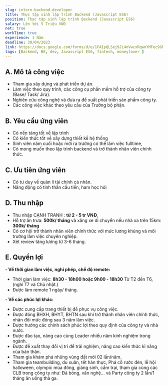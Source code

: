 ```yaml
---
slug: intern-backend-developer
title: Thực tập sinh lập trình Backend (Javascript ES6)
position: Thực tập sinh lập trình Backend (Javascript ES6)
salary: Lên tới 5 Triệu VNĐ
net: true
workTime: true
experience: 1 Năm
deadline: 30/04/2023
link: https://docs.google.com/forms/d/e/1FAIpQLSej9Ji4nVwcxRqwnYMFec9GMv3uYOpMD2vaskgfbVI4z3UjAA/viewform?usp=pp_url&entry.118037241=Th%E1%BB%B1c+t%E1%BA%ADp+sinh+L%E1%BA%ADp+tr%C3%ACnh+Backend
tags: [Backend, BE, dev, Javascript ES6, fintech, moneylover ]
---
```


## A. Mô tả công việc
- Tham gia xây dựng và phát triển dự án.
- Làm việc theo quy trình, các công cụ phần mềm hỗ trợ của công ty (Base/ Task/ Jira).
- Nghiên cứu công nghệ và đưa ra đề xuất phát triển sản phẩm công ty.
- Các công việc khác theo yêu cầu của Trưởng bộ phận.

## B. Yêu cầu ứng viên
- Có nền tảng tốt về lập trình
- Có kiến thức tốt về xây dựng thiết kế hệ thống
- Sinh viên năm cuối hoặc mới ra trường có thể làm việc fulltime, 
- Có mong muốn theo lập trình backend và trở thành nhân viên chính thức.

## C. Ưu tiên ứng viên
- Có tư duy về quản lí tài chính cá nhân. 
- Năng động có tinh thần cầu tiến, ham học hỏi

## D. Thu nhập
- Thu nhập CẠNH TRANH : **từ 2 - 5 tr VNĐ**, 
- Hỗ trợ ăn trưa: **500k/ tháng** và xăng xe di chuyển nếu nhà xa trên 15km: **300k/ tháng**
- Có cơ hội trở thành nhân viên chính thức với mức lương khủng và môi trường làm việc chuyên nghiệp.
- Xét review tăng lương từ 3-6 tháng.

## E. Quyền lợi

**- Về thời gian làm việc, nghỉ phép, chế độ remote:**

  - Thời gian làm việc: **8h30 - 18h00  hoặc 9h00 - 18h30** Từ T2 đến T6, (nghỉ T7 và Chủ nhật.)
  - Được làm remote 1 ngày/ tháng.

**- Về các phúc lợi khác:**

  - Được cung cấp trang thiết bị để phục vụ công việc.
  - Được đóng BHXH, BHYT, BHTN sau khi trở thành nhân viên chính thức, nhân đôi mức đóng sau 3 năm làm việc.
  - Được hưởng các chính sách phúc lợi theo quy định của công ty và nhà nước.
  - Được đào tạo, nâng cao cùng Leader nhiều năm kinh nghiệm trong ngành.
  - Được đề xuất thay đổi vị trí để trải nghiệm, nâng cao kiến thức kĩ năng của bản thân.
  - Tham gia khám phá những vùng đất mới 02 lần/năm.
  - Tham gia teambuilding, du xuân, tết hàn thực, Phá cỗ rước đèn, lễ hội halloween, olympic mùa đông, giáng sinh, cắm trại, tham gia cùng các CLB trong công ty như: Đá bóng, văn nghệ… và Party công ty 2 lần/1 tháng ăn uống thả ga.
